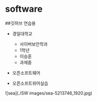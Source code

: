 
# software
##깃허브 연습용

- 경일대학교
    - 사이버보안학과
    - 1학년
    - 이승훈
    - 과제중

- 오픈소프트웨어
- 오픈소프트위어실습

![sea](./SW images/sea-5213746_1920.jpg)
